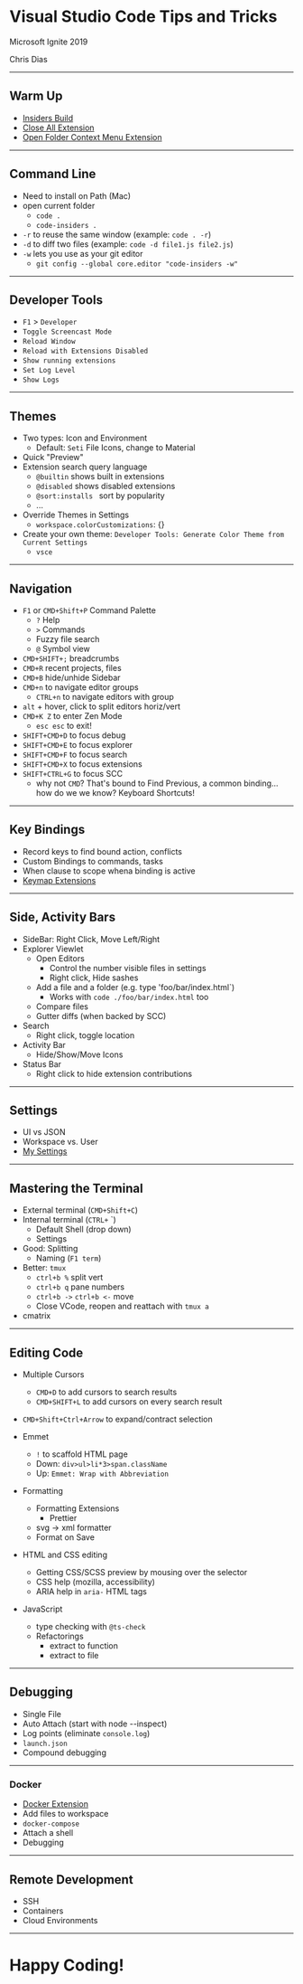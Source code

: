 
# Visual Studio Code Tips and Tricks

Microsoft Ignite 2019

Chris Dias

---
## Warm Up
  * [Insiders Build](https://code.visualstudio.com/insiders/)
  * [Close All Extension](https://marketplace.visualstudio.com/items?itemName=benjpas.close-all) 
  * [Open Folder Context Menu Extension](https://marketplace.visualstudio.com/items?itemName=chrisdias.vscode-opennewinstance)

---
## Command Line
  * Need to install on Path (Mac)
  * open current folder
    * `code .`
    * `code-insiders .`
  * `-r` to reuse the same window (example: `code . -r`)
  * `-d` to diff two files (example: `code -d file1.js file2.js`)
  * `-w` lets you use as your git editor
    * `git config --global core.editor "code-insiders -w"`

---
## Developer Tools
  * `F1` > `Developer`
  * `Toggle Screencast Mode`
  * `Reload Window`
  * `Reload with Extensions Disabled`
  * `Show running extensions`
  * `Set Log Level`
  * `Show Logs`

---
## Themes
  * Two types: Icon and Environment
    * Default: `Seti` File Icons, change to Material
  * Quick "Preview"
  * Extension search query language
    * `@builtin` shows built in extensions
    * `@disabled`  shows disabled extensions
    * `@sort:installs ` sort by popularity
    * ...
  * Override Themes in Settings
    * `workspace.colorCustomizations`: {}
  * Create your own theme: `Developer Tools: Generate Color Theme from Current Settings`
    * `vsce`

---
## Navigation
  * `F1` or `CMD+Shift+P` Command Palette
    * `?` Help
    * `>` Commands
    * Fuzzy file search
    * `@` Symbol view
  * `CMD+SHIFT+;` breadcrumbs 
  * `CMD+R` recent projects, files
  * `CMD+B` hide/unhide Sidebar
  * `CMD+n` to navigate editor groups
    * `CTRL+n` to navigate editors with group
  * `alt` + hover, click to split editors horiz/vert
  * `CMD+K Z` to enter Zen Mode
    * `esc esc` to exit!
  * `SHIFT+CMD+D` to focus debug
  * `SHIFT+CMD+E` to focus explorer
  * `SHIFT+CMD+F` to focus search
  * `SHIFT+CMD+X` to focus extensions
  * `SHIFT+CTRL+G` to focus SCC
    * why not `CMD`? That's bound to Find Previous, a common binding... how do we we know?  Keyboard Shortcuts!

---
## Key Bindings
  * Record keys to find bound action, conflicts
  * Custom Bindings to commands, tasks
  * When clause to scope whena binding is active
  * [Keymap Extensions](https://marketplace.visualstudio.com/search?target=VSCode&category=Keymaps&sortBy=Installs)

---
## Side, Activity Bars
  * SideBar: Right Click, Move Left/Right
  * Explorer Viewlet
    * Open Editors
      * Control the number visible files in settings
      * Right click, Hide sashes
    * Add a file and a folder (e.g. type 'foo/bar/index.html`)
      * Works with `code ./foo/bar/index.html` too
    * Compare files
    * Gutter diffs (when backed by SCC)
  * Search
    * Right click, toggle location
  * Activity Bar
    * Hide/Show/Move Icons
  * Status Bar
    * Right click to hide extension contributions

---
## Settings
  * UI vs JSON
  * Workspace vs. User
  * [My Settings](https://gist.github.com/chrisdias/4fbc535ce1ab5387f6623e25df62de19)

---
## Mastering the Terminal
* External terminal (`CMD+Shift+C`)
* Internal terminal (`CTRL+` `)
  * Default Shell (drop down)
  * Settings
* Good: Splitting 
  * Naming (`F1 term`)
* Better: `tmux`
  * `ctrl+b %` split vert
  * `ctrl+b q` pane numbers
  * `ctrl+b ->` `ctrl+b <-` move
  * Close VCode, reopen and reattach with `tmux a`
* cmatrix

---

## Editing Code
  * Multiple Cursors
    * `CMD+D` to add cursors to search results
    * `CMD+SHIFT+L` to add cursors on every search result
  
  * `CMD+Shift+Ctrl+Arrow` to expand/contract selection

  * Emmet
    * `!` to scaffold HTML page
    * Down: `div>ul>li*3>span.className`
    * Up: `Emmet: Wrap with Abbreviation`

  * Formatting
    * Formatting Extensions
      * Prettier 
    * svg -> xml formatter
    * Format on Save
  
  * HTML and CSS editing
    * Getting CSS/SCSS preview by mousing over the selector
    * CSS help (mozilla, accessibility)
    * ARIA help in `aria-` HTML tags
  
  * JavaScript
    * type checking with `@ts-check`
    * Refactorings
      * extract to function
      * extract to file

---
## Debugging
  * Single File 
  * Auto Attach (start with node --inspect)
  * Log points (eliminate `console.log`)
  * `launch.json`
  * Compound debugging

---
### Docker
  * [Docker Extension](https://marketplace.visualstudio.com/items?itemName=ms-azuretools.vscode-docker)
  * Add files to workspace
  * `docker-compose`
  * Attach a shell
  * Debugging

---
## Remote Development
  * SSH
  * Containers
  * Cloud Environments

---
# Happy Coding!



